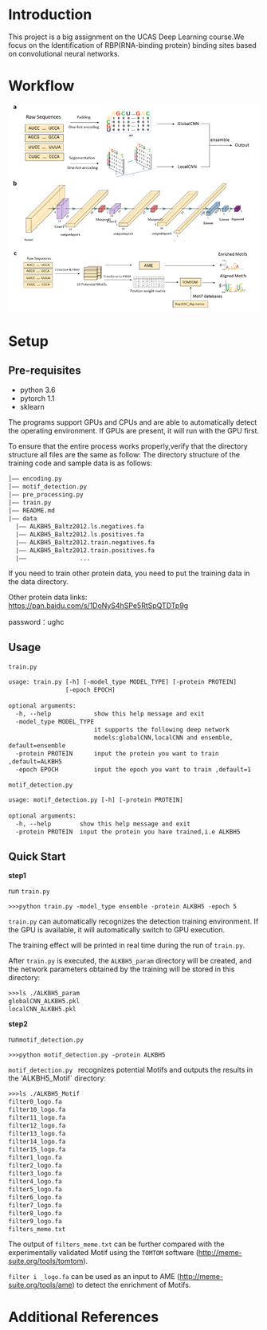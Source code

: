 # Introduction
This project is a big assignment on the UCAS Deep Learning course.We focus on the Identification of RBP(RNA-binding protein) binding sites based on convolutional neural networks.

# Workflow
 ![image](https://github.com/JShuffle/UCAS-Deeplearning-Project/blob/master/workflow.png)
# Setup
## Pre-requisites
- python 3.6
- pytorch 1.1
- sklearn

The programs support GPUs and CPUs and are able to automatically detect the operating environment. If GPUs are present, it will run with the GPU first.

To ensure that the entire process works properly,verify that the directory structure all files are the same as follow:
The directory structure of the training code and sample data is as follows:
```
│—— encoding.py
│—— motif_detection.py
│—— pre_processing.py
│—— train.py
│—— README.md
|——	data
  |—— ALKBH5_Baltz2012.ls.negatives.fa
  |—— ALKBH5_Baltz2012.ls.positives.fa
  |—— ALKBH5_Baltz2012.train.negatives.fa
  |—— ALKBH5_Baltz2012.train.positives.fa
  |——               ...
```
If you need to train other protein data, you need to put the training data in the data directory.

Other protein data links:
https://pan.baidu.com/s/1DoNyS4hSPe5RtSpQTDTp9g 

password：ughc
## Usage
`train.py`
```
usage: train.py [-h] [-model_type MODEL_TYPE] [-protein PROTEIN]
                [-epoch EPOCH]

optional arguments:
  -h, --help            show this help message and exit
  -model_type MODEL_TYPE
                        it supports the following deep network
                        models:globalCNN,localCNN and ensemble, default=ensemble
  -protein PROTEIN      input the protein you want to train ,default=ALKBH5
  -epoch EPOCH          input the epoch you want to train ,default=1
```
`motif_detection.py`
```
usage: motif_detection.py [-h] [-protein PROTEIN]

optional arguments:
  -h, --help        show this help message and exit
  -protein PROTEIN  input the protein you have trained,i.e ALKBH5
```

## Quick Start
**step1**

run `train.py`
```
>>>python train.py -model_type ensemble -protein ALKBH5 -epoch 5
```
`train.py` can automatically recognizes the detection training environment. If the GPU is available, it will automatically switch to GPU execution.

The training effect will be printed in real time during the run of `train.py`.

After `train.py` is executed, the `ALKBH5_param` directory will be created, and the network parameters obtained by the training will be stored in this directory:
```
>>>ls ./ALKBH5_param
globalCNN_ALKBH5.pkl
localCNN_ALKBH5.pkl
```
**step2**

run`motif_detection.py`
```
>>>python motif_detection.py -protein ALKBH5
```
`motif_detection.py ` recognizes potential Motifs and outputs the results in the 'ALKBH5_Motif` directory:
```
>>>ls ./ALKBH5_Motif
filter0_logo.fa
filter10_logo.fa
filter11_logo.fa
filter12_logo.fa
filter13_logo.fa
filter14_logo.fa
filter15_logo.fa
filter1_logo.fa
filter2_logo.fa
filter3_logo.fa
filter4_logo.fa
filter5_logo.fa
filter6_logo.fa
filter7_logo.fa
filter8_logo.fa
filter9_logo.fa
filters_meme.txt
```
The output of `filters_meme.txt` can be further compared with the experimentally validated Motif using the `TOMTOM` software (http://meme-suite.org/tools/tomtom).

`filter i _logo.fa` can be used as an input to AME (http://meme-suite.org/tools/ame) to detect the enrichment of Motifs.

# Additional References

